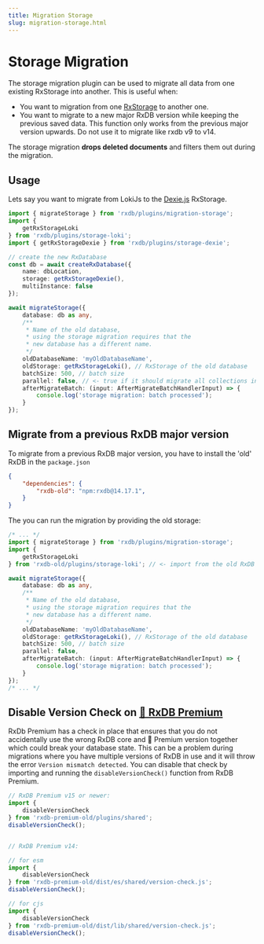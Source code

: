 ```yaml
---
title: Migration Storage
slug: migration-storage.html
---
```


# Storage Migration

The storage migration plugin can be used to migrate all data from one existing RxStorage into another. This is useful when:

- You want to migration from one [RxStorage](./rx-storage.md) to another one.
- You want to migrate to a new major RxDB version while keeping the previous saved data. This function only works from the previous major version upwards. Do not use it to migrate like rxdb v9 to v14.

<!-- TODO this was inherited from PouchDB, we should remove this in the future and also migrate deleted documents. -->
The storage migration **drops deleted documents** and filters them out during the migration.


## Usage

Lets say you want to migrate from LokiJs to the [Dexie.js](./rx-storage-dexie.md) RxStorage.

```ts
import { migrateStorage } from 'rxdb/plugins/migration-storage';
import {
    getRxStorageLoki
} from 'rxdb/plugins/storage-loki';
import { getRxStorageDexie } from 'rxdb/plugins/storage-dexie';

// create the new RxDatabase
const db = await createRxDatabase({
    name: dbLocation,
    storage: getRxStorageDexie(),
    multiInstance: false
});

await migrateStorage({
    database: db as any,
    /**
     * Name of the old database,
     * using the storage migration requires that the
     * new database has a different name.
     */
    oldDatabaseName: 'myOldDatabaseName',
    oldStorage: getRxStorageLoki(), // RxStorage of the old database
    batchSize: 500, // batch size
    parallel: false, // <- true if it should migrate all collections in parallel. False (default) if should migrate in serial
    afterMigrateBatch: (input: AfterMigrateBatchHandlerInput) => {
        console.log('storage migration: batch processed');
    }
});
```


## Migrate from a previous RxDB major version

To migrate from a previous RxDB major version, you have to install the 'old' RxDB in the `package.json`

```json
{
    "dependencies": {
        "rxdb-old": "npm:rxdb@14.17.1",
    }
}
```

The you can run the migration by providing the old storage:

```ts
/* ... */
import { migrateStorage } from 'rxdb/plugins/migration-storage';
import {
    getRxStorageLoki
} from 'rxdb-old/plugins/storage-loki'; // <- import from the old RxDB version

await migrateStorage({
    database: db as any,
    /**
     * Name of the old database,
     * using the storage migration requires that the
     * new database has a different name.
     */
    oldDatabaseName: 'myOldDatabaseName',
    oldStorage: getRxStorageLoki(), // RxStorage of the old database
    batchSize: 500, // batch size
    parallel: false,
    afterMigrateBatch: (input: AfterMigrateBatchHandlerInput) => {
        console.log('storage migration: batch processed');
    }
});
/* ... */
```

## Disable Version Check on [👑 RxDB Premium](/premium)

RxDb Premium has a check in place that ensures that you do not accidentally use the wrong RxDB core and 👑 Premium version together which could break your database state. 
This can be a problem during migrations where you have multiple versions of RxDB in use and it will throw the error `Version mismatch detected`.
You can disable that check by importing and running the `disableVersionCheck()` function from RxDB Premium.

```ts
// RxDB Premium v15 or newer:
import {
    disableVersionCheck
} from 'rxdb-premium-old/plugins/shared';
disableVersionCheck();


// RxDB Premium v14:

// for esm
import {
    disableVersionCheck
} from 'rxdb-premium-old/dist/es/shared/version-check.js';
disableVersionCheck();

// for cjs
import {
    disableVersionCheck
} from 'rxdb-premium-old/dist/lib/shared/version-check.js';
disableVersionCheck();




``````
